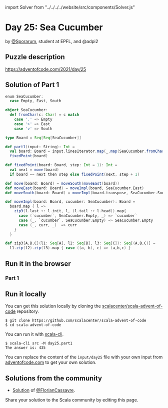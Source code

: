 import Solver from "../../../../website/src/components/Solver.js"

# Day 25: Sea Cucumber
by [@Sporarum](https://github.com/sporarum), student at EPFL, and @adpi2

## Puzzle description

https://adventofcode.com/2021/day/25

## Solution of Part 1

```scala
enum SeaCucumber:
  case Empty, East, South

object SeaCucumber:
  def fromChar(c: Char) = c match
    case '.' => Empty
    case '>' => East
    case 'v' => South

type Board = Seq[Seq[SeaCucumber]]

def part1(input: String): Int =
  val board: Board = input.linesIterator.map(_.map(SeaCucumber.fromChar(_))).toSeq
  fixedPoint(board)

def fixedPoint(board: Board, step: Int = 1): Int =
  val next = move(board)
  if board == next then step else fixedPoint(next, step + 1)

def move(board: Board) = moveSouth(moveEast(board))
def moveEast(board: Board) = moveImpl(board, SeaCucumber.East)
def moveSouth(board: Board) = moveImpl(board.transpose, SeaCucumber.South).transpose

def moveImpl(board: Board, cucumber: SeaCucumber): Board =
  board.map { l => 
    zip3(l.last +: l.init, l, (l.tail :+ l.head)).map{
      case (`cucumber`, SeaCucumber.Empty, _) => `cucumber`
      case (_, `cucumber`, SeaCucumber.Empty) => SeaCucumber.Empty
      case (_, curr, _)  => curr
    }
  }

def zip3[A,B,C](l1: Seq[A], l2: Seq[B], l3: Seq[C]): Seq[(A,B,C)] =
  l1.zip(l2).zip(l3).map { case ((a, b), c) => (a,b,c) }
```

## Run it in the browser

### Part 1

<Solver puzzle="day25-part1"/>

## Run it locally

You can get this solution locally by cloning the [scalacenter/scala-advent-of-code](https://github.com/scalacenter/scala-advent-of-code) repository.
```
$ git clone https://github.com/scalacenter/scala-advent-of-code
$ cd scala-advent-of-code
```

You can run it with [scala-cli](https://scala-cli.virtuslab.org/).

```
$ scala-cli src -M day25.part1
The answer is: 435
```

You can replace the content of the `input/day25` file with your own input from [adventofcode.com](https://adventofcode.com/2021/day/25) to get your own solution.

## Solutions from the community

- [Solution](https://github.com/FlorianCassayre/AdventOfCode-2021/blob/master/src/main/scala/adventofcode/solutions/Day25.scala) of [@FlorianCassayre](https://github.com/FlorianCassayre).

Share your solution to the Scala community by editing this page.
